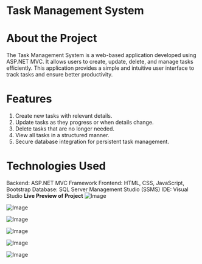 # Task Management System

# About the Project
The Task Management System is a web-based application developed using ASP.NET MVC. It allows users to create, update, delete, and manage tasks efficiently. This application provides a simple and intuitive user interface to track tasks and ensure better productivity.

# Features
1) Create new tasks with relevant details.
2) Update tasks as they progress or when details change.
3) Delete tasks that are no longer needed.
4) View all tasks in a structured manner.
5) Secure database integration for persistent task management.
   
# Technologies Used
 Backend: ASP.NET MVC Framework
 Frontend: HTML, CSS, JavaScript, Bootstrap
 Database: SQL Server Management Studio (SSMS)
 IDE: Visual Studio
**Live Preview of Project**
![Image](https://github.com/user-attachments/assets/57da1763-8a1d-4e98-bb59-c346b2218a1f)

![Image](https://github.com/user-attachments/assets/37645337-b910-4e5e-8e50-deb20ba0fcaf)

![Image](https://github.com/user-attachments/assets/3d94003e-07a9-4560-a823-21c6e56ffdfa)

![Image](https://github.com/user-attachments/assets/affb3736-3f06-401f-9252-36e6e27ff0ad)

![Image](https://github.com/user-attachments/assets/4f16b0f8-be4f-4de5-ad97-c60b6022d71a)

![Image](https://github.com/user-attachments/assets/acccc096-69eb-45a2-be3b-196fabc85cf3)
